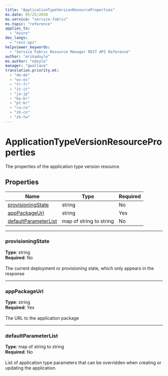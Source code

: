 ```yaml
---
title: "ApplicationTypeVersionResourceProperties"
ms.date: 05/25/2018
ms.service: "service-fabric"
ms.topic: "reference"
applies_to: 
  - "Azure"
dev_langs: 
  - "rest-api"
helpviewer_keywords: 
  - "Service Fabric Resource Manager REST API Reference"
author: "erikadoyle"
ms.author: "edoyle"
manager: "gwallace"
translation.priority.mt: 
  - "de-de"
  - "es-es"
  - "fr-fr"
  - "it-it"
  - "ja-jp"
  - "ko-kr"
  - "pt-br"
  - "ru-ru"
  - "zh-cn"
  - "zh-tw"
---
```

# ApplicationTypeVersionResourceProperties

The properties of the application type version resource.

## Properties
| Name | Type | Required |
| --- | --- | --- |
| [provisioningState](#provisioningstate) | string | No |
| [appPackageUrl](#apppackageurl) | string | Yes |
| [defaultParameterList](#defaultparameterlist) | map of string to string | No |

____
### provisioningState
__Type__: string <br/>
__Required__: No<br/>
<br/>
The current deployment or provisioning state, which only appears in the response

____
### appPackageUrl
__Type__: string <br/>
__Required__: Yes<br/>
<br/>
The URL to the application package

____
### defaultParameterList
__Type__: map of string to string <br/>
__Required__: No<br/>
<br/>
List of application type parameters that can be overridden when creating or updating the application.
